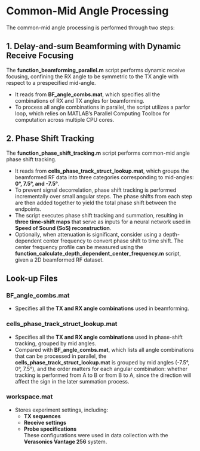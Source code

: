 # Common-Mid Angle Processing

The common-mid angle processing is performed through two steps:

## 1. Delay-and-sum Beamforming with Dynamic Receive Focusing
The **function_beamforming_parallel.m** script performs dynamic receive focusing, confining the RX angle to be symmetric to the TX angle with respect to a prespecified mid-angle. 

- It reads from **BF_angle_combs.mat**, which specifies all the combinations of RX and TX angles for beamforming.
- To process all angle combinations in parallel, the script utilizes a parfor loop, which relies on MATLAB’s Parallel Computing Toolbox for computation across multiple CPU cores.

## 2. Phase Shift Tracking
The **function_phase_shift_tracking.m** script performs common-mid angle phase shift tracking.

- It reads from **cells_phase_track_struct_lookup.mat**, which groups the beamformed RF data into three categories corresponding to mid-angles: **0°, 7.5°, and -7.5°**.
- To prevent signal decorrelation, phase shift tracking is performed incrementally over small angular steps. The phase shifts from each step are then added together to yield the total phase shift between the endpoints.
- The script executes phase shift tracking and summation, resulting in **three time-shift maps** that serve as inputs for a neural network used in **Speed of Sound (SoS) reconstruction**.
- Optionally, when attenuation is significant, consider using a depth-dependent center frequency to convert phase shift to time shift. The center frequency profile can be measured using the **function_calculate_depth_dependent_center_frequency.m** script, given a 2D beamformed RF dataset.

## Look-up Files

### **BF_angle_combs.mat**
- Specifies all the **TX and RX angle combinations** used in beamforming.

### **cells_phase_track_struct_lookup.mat**
-  Specifies all the **TX and RX angle combinations** used in phase-shift tracking, grouped by mid angles.
-  Compared with **BF_angle_combs.mat**, which lists all angle combinations that can be processed in parallel, the **cells_phase_track_struct_lookup.mat** is grouped by mid angles (-7.5°, 0°, 7.5°), and the order matters for each angular combination: whether tracking is performed from A to B or from B to A, since the direction will affect the sign in the later summation process.

### **workspace.mat**
- Stores experiment settings, including:
  - **TX sequences**
  - **Receive settings**
  - **Probe specifications**  
  These configurations were used in data collection with the **Verasonics Vantage 256** system.

